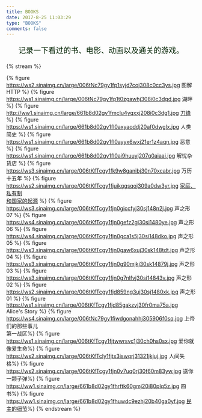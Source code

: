 ```yaml
---
title: BOOKS
date: 2017-8-25 11:03:29
type: "BOOKS"
comments: false
---
```


<p></p>
<center>
<p style="font-size: 20px;color: #020;">记录一下看过的书、电影、动画以及通关的游戏。</p>
</center>

{% stream %}


{% figure https://ws2.sinaimg.cn/large/006tNc79gy1fp1syjd7coj308c0cc3ys.jpg 图解HTTP %}
{% figure https://ws1.sinaimg.cn/large/006tNc79gy1fp1t0zgawhj308i0c3dgd.jpg 湖畔 %}
{% figure http://ww1.sinaimg.cn/large/661b8d02gy1fmclu4yqxxj208i0c3dg1.jpg [刀锋](/books/the_razors_edge.html) %}
{% figure https://ws1.sinaimg.cn/large/661b8d02gy1fl0axyaoddj20af0dwglx.jpg 人类简史 %}
{% figure https://ws1.sinaimg.cn/large/661b8d02gy1fl0ayyx6wxj21er1z4aqn.jpg 恶意 %}
{% figure https://ws1.sinaimg.cn/large/661b8d02gy1fl0ai9huuyj207g0aiaai.jpg 解忧杂货店 %}
{% figure https://ws3.sinaimg.cn/large/006tKfTcgy1fk9w8ganibj30n70xcabr.jpg 万历十五年 %}
{% figure https://ws2.sinaimg.cn/large/006tKfTcgy1fjuikggsqoj309a0dw3yr.jpg [家庭、私有制</br>和国家的起源](/books/the_origin_of_the_family_private_property_and_the_state.html) %}
{% figure https://ws3.sinaimg.cn/large/006tKfTcgy1fjn0giccfyj30sj148n2j.jpg 声之形07 %}
{% figure https://ws4.sinaimg.cn/large/006tKfTcgy1fjn0gefz2gj30si1480ye.jpg 声之形06 %}
{% figure https://ws4.sinaimg.cn/large/006tKfTcgy1fjn0gca1s5j30si148dko.jpg 声之形05 %}
{% figure https://ws3.sinaimg.cn/large/006tKfTcgy1fjn0gaw6xuj30sk148tdt.jpg 声之形04 %}
{% figure https://ws3.sinaimg.cn/large/006tKfTcgy1fjn0g90mjkj30sk14879j.jpg 声之形03 %}
{% figure https://ws3.sinaimg.cn/large/006tKfTcgy1fjn0g7nlfvj30si14843v.jpg 声之形02 %}
{% figure https://ws2.sinaimg.cn/large/006tKfTcgy1fjd859ng3uj30sj1480xk.jpg 声之形01 %}
{% figure https://ws1.sinaimg.cn/large/006tKfTcgy1fjd85gakzvj30fr0ma75a.jpg Alice's Story %}
{% figure https://ws4.sinaimg.cn/large/006tNc79gy1fiwdgonahhj305906f0sq.jpg 上帝们的那些事儿<br>第一战区%}
{% figure https://ws1.sinaimg.cn/large/006tKfTcgy1fjtwwrsvc1j30ch0hs0sx.jpg 爱你就像爱生命%}
{% figure https://ws2.sinaimg.cn/large/006tKfTcly1fjtx3iswqrj31321jkjuj.jpg 人间失格%}
{% figure https://ws2.sinaimg.cn/large/006tKfTcgy1fjn0v7uq0rj30f60m83yw.jpg 送你一颗子弹%}
{% figure https://ww1.sinaimg.cn/large/661b8d02gy1fhrftk60gmj20i80plq5z.jpg 四书%}
{% figure https://ww1.sinaimg.cn/large/661b8d02gy1fhuwdc9ezhj20b40ga0yf.jpg [民主的细节](https://book.douban.com/subject/3813669/)%}
{% endstream %}